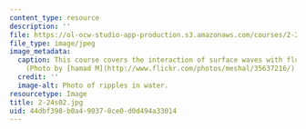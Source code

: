 ```yaml
---
content_type: resource
description: ''
file: https://ol-ocw-studio-app-production.s3.amazonaws.com/courses/2-24-ocean-wave-interaction-with-ships-and-offshore-energy-systems-13-022-spring-2002/44dbf398b0a490378ce0d0d494a33014_2-24s02.jpg
file_type: image/jpeg
image_metadata:
  caption: This course covers the interaction of surface waves with floating bodies.
    (Photo by [hamad M](http://www.flickr.com/photos/meshal/35637216/) on Flickr.)
  credit: ''
  image-alt: Photo of ripples in water.
resourcetype: Image
title: 2-24s02.jpg
uid: 44dbf398-b0a4-9037-8ce0-d0d494a33014
---
```

